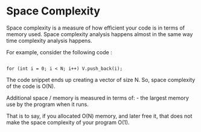 # Space Complexity


Space complexity is a measure of how efficient your code is in terms of memory used.
Space complexity analysis happens almost in the same way time complexity analysis happens.

For example, consider the following code :

```vector<int> V;

for (int i = 0; i < N; i++) V.push_back(i);
```


The code snippet ends up creating a vector of size N. So, space complexity of the code is O(N).

Additional space / memory is measured in terms of:
       - the largest memory use by the program when it runs. 

That is to say, if you allocated O(N) memory, and later free it, that does not make the space complexity of your program O(1).